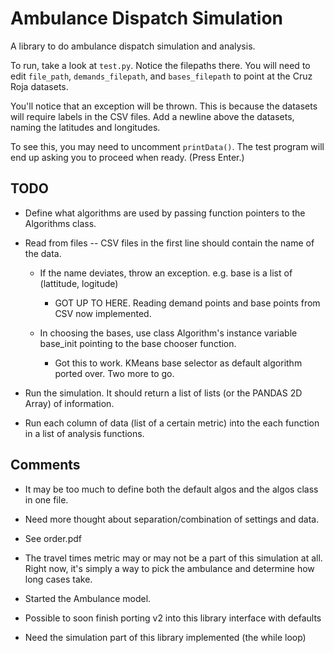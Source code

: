 # Ambulance Dispatch Simulation

A library to do ambulance dispatch simulation and analysis. 

To run, take a look at `test.py`. Notice the filepaths there. You will need to edit 
`file_path`, `demands_filepath`, and `bases_filepath` to point at the Cruz Roja datasets. 

You'll notice that an exception will be thrown. This is because the datasets will require
labels in the CSV files. Add a newline above the datasets, naming the latitudes and longitudes.

To see this, you may need to uncomment `printData()`. The test program will end up asking you 
to proceed when ready. (Press Enter.) 

## TODO 

- Define what algorithms are used by passing function pointers to the Algorithms class. 

- Read from files -- CSV files in the first line should contain the name of the data.

	- If the name deviates, throw an exception. e.g. base is a list of (lattitude, logitude)
		- GOT UP TO HERE. Reading demand points and base points from CSV now implemented.

	- In choosing the bases, use class Algorithm's instance variable base_init pointing to the 
	base chooser function.

		- Got this to work. KMeans base selector as default algorithm ported over. Two more to go.

- Run the simulation. It should return a list of lists (or the PANDAS 2D Array) of information.

- Run each column of data (list of a certain metric) into the each function in a list of analysis functions.

## Comments

- It may be too much to define both the default algos and the algos class in one file. 

- Need more thought about separation/combination of settings and data. 

- See order.pdf

- The travel times metric may or may not be a part of this simulation at all. Right now,
it's simply a way to pick the ambulance and determine how long cases take. 

- Started the Ambulance model. 

- Possible to soon finish porting v2 into this library interface with defaults

- Need the simulation part of this library implemented (the while loop)


